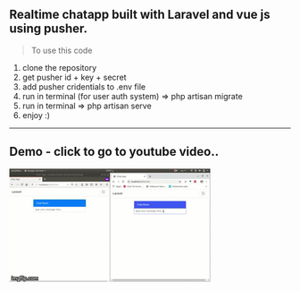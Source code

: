 ## Realtime chatapp built with Laravel and vue js using pusher.



> To use this code
1) clone the repository
2) get pusher id + key + secret
3) add pusher cridentials to .env file
4) run in terminal (for user auth system) => php artisan migrate
5) run in terminal => php artisan serve
6) enjoy :)

***

## Demo - click to go to youtube video..
[![Demo](3zn544.gif)](https://www.youtube.com/watch?v=3xMu-P3TK7U&feature=youtu.be)
